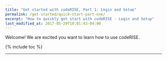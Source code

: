 ```yaml
---
title: "Get started with codeRISE, Part 1: Login and Setup"
permalink: /get-started/quick-start-part-one/
excerpt: "How to quickly get start with codeRISE - Login and Setup"
last_modified_at: 2017-05-29T10:01:43-04:00
---
```


Welcome! We are excited you want to learn how to use codeRISE.

{% include toc %}

---
